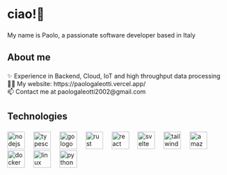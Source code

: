 <h1 align="left">ciao!👋</h1>

###

<p align="left">My name is Paolo, a passionate software developer based in Italy</p>

###

<h2 align="left">About me</h2>

###

<p align="left">✨ Experience in Backend, Cloud, IoT and high throughput data processing<br>👨‍💻 My website: https://paologaleotti.vercel.app/<br>📫 Contact me at paologaleotti2002@gmail.com</p>

###

<h2 align="left">Technologies</h2>

###

<div align="left">
  <img src="https://skillicons.dev/icons?i=nodejs" height="40" alt="nodejs logo"  />
  <img width="12" />
  <img src="https://skillicons.dev/icons?i=ts" height="40" alt="typescript logo"  />
  <img width="12" />
  <img src="https://skillicons.dev/icons?i=go" height="40" alt="go logo"  />
  <img width="12" />
  <img src="https://skillicons.dev/icons?i=rust" height="40" alt="rust logo"  />
  <img width="12" />
  <img src="https://skillicons.dev/icons?i=react" height="40" alt="react logo"  />
  <img width="12" />
  <img src="https://skillicons.dev/icons?i=svelte" height="40" alt="svelte logo"  />
  <img width="12" />
  <img src="https://skillicons.dev/icons?i=tailwind" height="40" alt="tailwindcss logo"  />
  <img width="12" />
  <img src="https://skillicons.dev/icons?i=aws" height="40" alt="amazonwebservices logo"  />
  <img width="12" />
  <img src="https://skillicons.dev/icons?i=docker" height="40" alt="docker logo"  />
  <img width="12" />
  <img src="https://skillicons.dev/icons?i=linux" height="40" alt="linux logo"  />
  <img width="12" />
  <img src="https://skillicons.dev/icons?i=py" height="40" alt="python logo"  />
</div>

###
